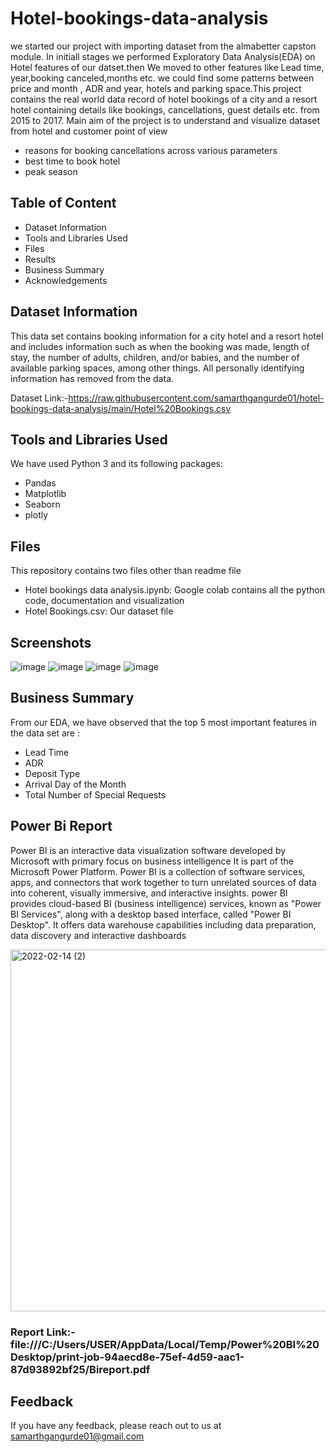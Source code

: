 
# Hotel-bookings-data-analysis

 we started our project with importing dataset from the almabetter capston module. In initiall stages we performed Exploratory Data Analysis(EDA) on Hotel  features of our datset.then We moved to other features like Lead time, year,booking canceled,months etc. we could find some patterns between price and month , ADR and year, hotels and parking space.This project contains the real world data record of hotel bookings of a city and a resort hotel containing details like bookings, cancellations, guest details etc. from 2015 to 2017. Main aim of the project is to understand and visualize dataset from hotel and customer point of view
 * reasons for booking cancellations across various parameters
 * best time to book hotel
 * peak season 


## Table of Content

* Dataset Information
* Tools and Libraries Used
* Files
* Results
* Business Summary
* Acknowledgements


## Dataset Information
This data set contains booking information for a city hotel and a resort hotel and includes information such as when the booking was made, length of stay, the number of adults, children, and/or babies, and the number of available parking spaces, among other things. All personally identifying information has removed from the data.

Dataset Link:-https://raw.githubusercontent.com/samarthgangurde01/hotel-bookings-data-analysis/main/Hotel%20Bookings.csv


## Tools and Libraries Used
We have used Python 3 and its following packages:
* Pandas
* Matplotlib
* Seaborn
* plotly


## Files
This repository contains two files other than readme file
* Hotel bookings data analysis.ipynb: Google colab contains all the python code, documentation and visualization
* Hotel Bookings.csv: Our dataset file


## Screenshots

![image](https://user-images.githubusercontent.com/93859458/152402949-0926b15d-818c-475a-8998-0c3e06d3e6c2.png)
![image](https://user-images.githubusercontent.com/93859458/152403104-e6d5bacb-35f2-462a-87de-f512065e2f54.png)
![image](https://user-images.githubusercontent.com/93859458/152403346-e68ecefe-a1e4-41b0-b923-3b3efd164402.png)
![image](https://user-images.githubusercontent.com/93859458/152403213-837a7035-3a02-472a-9b43-1dd3981bcebd.png)


## Business Summary
From our EDA, we have observed that the top 5 most important features in the data set are :
* Lead Time
* ADR
* Deposit Type
* Arrival Day of the Month
* Total Number of Special Requests

## Power Bi Report
Power BI is an interactive data visualization software developed by Microsoft with primary focus on business intelligence It is part of the Microsoft Power Platform. Power BI is a collection of software services, apps, and connectors that work together to turn unrelated sources of data into coherent, visually immersive, and interactive insights.
power BI provides cloud-based BI (business intelligence) services, known as "Power BI Services", along with a desktop based interface, called "Power BI Desktop". It offers data warehouse capabilities including data preparation, data discovery and interactive dashboards

<img width="579" alt="2022-02-14 (2)" src="https://user-images.githubusercontent.com/93859458/153815617-01060ab1-7aea-4c77-b096-0fa35060543c.png">

### Report Link:- file:///C:/Users/USER/AppData/Local/Temp/Power%20BI%20Desktop/print-job-94aecd8e-75ef-4d59-aac1-87d93892bf25/Bireport.pdf

## Feedback
If you have any feedback, please reach out to us at samarthgangurde01@gmail.com


